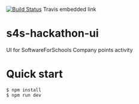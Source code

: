 [![Build Status](https://travis-ci.org/RamonG92/frontend-webdev.svg?branch=master)](https://travis-ci.org/RamonG92/frontend-webdev)
Travis embedded link

# s4s-hackathon-ui
UI for SoftwareForSchools Company points activity

# Quick start

`$ npm install`  
`$ npm run dev`
